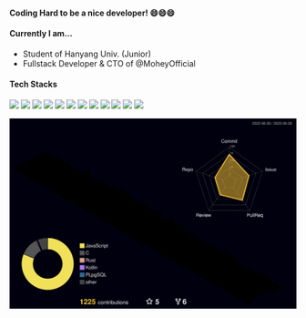 #### Coding Hard to be a nice developer! 😄😄😄

#### Currently I am...
- Student of Hanyang Univ. (Junior)
- Fullstack Developer & CTO of @MoheyOfficial

#### Tech Stacks
<p>
    <img src="https://img.shields.io/badge/Javascript-F7DF1E?style=flat-square&logo=Javascript&logoColor=323330"/>
    <img src="https://img.shields.io/badge/Typescript-3178C6?style=round-square&logo=Typescript&logoColor=white"/>
    <img src="https://img.shields.io/badge/Go-00ADD8?style=round-square&logo=Go&logoColor=white"/>
    <img src="https://img.shields.io/badge/Kotlin-7F52FF?style=round-square&logo=Kotlin&logoColor=white"/>
    <img src="https://img.shields.io/badge/React-61DAFB?style=round-square&logo=React&logoColor=#000000"/>
    <img src="https://img.shields.io/badge/Svelte-FF3E00?style=round-square&logo=Svelte&logoColor=white"/>
    <img src="https://img.shields.io/badge/Spring Boot-6DB33F?style=round-square&logo=springboot&logoColor=white"/>
    <img src="https://img.shields.io/badge/Node.js-339933?style=round-square&logo=Node.js&logoColor=white"/>
    <img src="https://img.shields.io/badge/Docker-2496ED?style=round-square&logo=Docker&logoColor=white"/>
    <img src="https://img.shields.io/badge/Nginx-009639?style=round-square&logo=Nginx&logoColor=white"/>
    <img src="https://img.shields.io/badge/Prisma-2D3748?style=round-square&logo=Prisma&logoColor=white"/>
    <img src="https://img.shields.io/badge/GraphQL-E10098?style=round-square&logo=GraphQL&logoColor=white"/>
</p> 

![](./profile-3d-contrib/profile-night-rainbow.svg)

<!--
[![Anurag's github stats](https://github-readme-stats.vercel.app/api?username=KyumKyum&count_private=true&theme=synthwave&show_icons=true)](https://github.com/anuraghazra/github-readme-stats)


**KyumKyum/KyumKyum** is a ✨ _special_ ✨ repository because its `README.md` (this file) appears on your GitHub profile.

Here are some ideas to get you started:

- 🔭 I’m currently working on ...
- 🌱 I’m currently learning ...
- 👯 I’m looking to collaborate on ...
- 🤔 I’m looking for help with ...
- 💬 Ask me about ...
- 📫 How to reach me: ...
- 😄 Pronouns: ...
- ⚡ Fun fact: ...
-->
